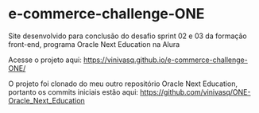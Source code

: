 # e-commerce-challenge-ONE
Site desenvolvido para conclusão do desafio sprint 02 e 03 da formação front-end, programa Oracle Next Education na Alura

Acesse o projeto aqui: https://vinivasq.github.io/e-commerce-challenge-ONE/


O projeto foi clonado do meu outro repositório Oracle Next Education, portanto os commits iniciais estão aqui: https://github.com/vinivasq/ONE-Oracle_Next_Education

